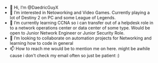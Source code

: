 - 👋 Hi, I’m @DaedricGuyX
- 👀 I’m interested in Netoworking and Video Games. Currently playing a lot of Destiny 2 on PC and some League of Legends. 
- 🌱 I’m currently learning CCNA so i can transfer out of a helpdesk role in to a network operations center or data center of some type. Would be open to Junior Network Engineer or Junior Security Role.
- 💞️ I’m looking to collaborate on automation projects for Networking and learning how to code in general
- 📫 How to reach me would be to mention me on here. might be awhile cause i don't check my email often so just be patient :)

<!---
DaedricGuyX/DaedricGuyX is a ✨ special ✨ repository because its `README.md` (this file) appears on your GitHub profile.
You can click the Preview link to take a look at your changes.
--->
